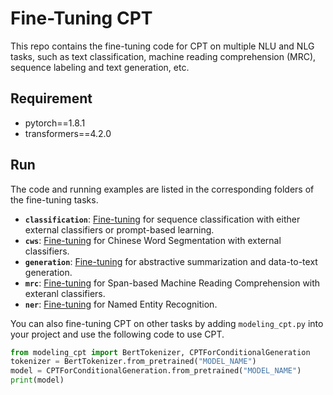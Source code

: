 # Fine-Tuning CPT

This repo contains the fine-tuning code for CPT on multiple NLU and NLG tasks, such as text classification, machine reading comprehension (MRC), sequence labeling and text generation, etc.

## Requirement
- pytorch==1.8.1
- transformers==4.2.0

## Run
The code and running examples are listed in the corresponding folders of the fine-tuning tasks.

- **`classification`**: [Fine-tuning](classification/README.md) for sequence classification with either external classifiers or prompt-based learning.
- **`cws`**: [Fine-tuning](cws/README.md) for Chinese Word Segmentation with external classifiers.
- **`generation`**: [Fine-tuning](generation/README.md) for abstractive summarization and data-to-text generation.
- **`mrc`**: [Fine-tuning](mrc/README.md) for Span-based Machine Reading Comprehension with exteranl classifiers.
- **`ner`**: [Fine-tuning](ner/README.md) for Named Entity Recognition.

You can also fine-tuning CPT on other tasks by adding `modeling_cpt.py` into your project and use the following code to use CPT.

```python
from modeling_cpt import BertTokenizer, CPTForConditionalGeneration
tokenizer = BertTokenizer.from_pretrained("MODEL_NAME")
model = CPTForConditionalGeneration.from_pretrained("MODEL_NAME")
print(model)
```
